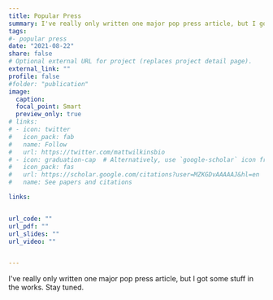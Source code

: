 ```yaml
---
title: Popular Press
summary: I've really only written one major pop press article, but I got some stuff in the works. Stay tuned.
tags:
#- popular press
date: "2021-08-22"
share: false
# Optional external URL for project (replaces project detail page).
external_link: ""
profile: false
#folder: "publication"
image:
  caption:
  focal_point: Smart
  preview_only: true
# links:
# - icon: twitter
#   icon_pack: fab
#   name: Follow
#   url: https://twitter.com/mattwilkinsbio
# - icon: graduation-cap  # Alternatively, use `google-scholar` icon from `ai` icon pack
#   icon_pack: fas
#   url: https://scholar.google.com/citations?user=MZKGDvAAAAAJ&hl=en
#   name: See papers and citations

links:


url_code: ""
url_pdf: ""
url_slides: ""
url_video: ""


---
```

I've really only written one major pop press article, but I got some stuff in the works. Stay tuned.

